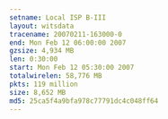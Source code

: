 ```yaml
---
setname: Local ISP B-III
layout: witsdata
tracename: 20070211-163000-0
end: Mon Feb 12 06:00:00 2007
gzsize: 4,934 MB
len: 0:30:00
start: Mon Feb 12 05:30:00 2007
totalwirelen: 58,776 MB
pkts: 119 million
size: 8,652 MB
md5: 25ca5f4a9bfa978c77791dc4c048ff64
---
```

